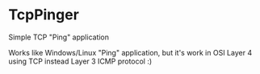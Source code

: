 # TcpPinger
Simple TCP "Ping" application

Works like Windows/Linux "Ping" application, but it's work in OSI Layer 4 using TCP instead Layer 3 ICMP protocol :)

